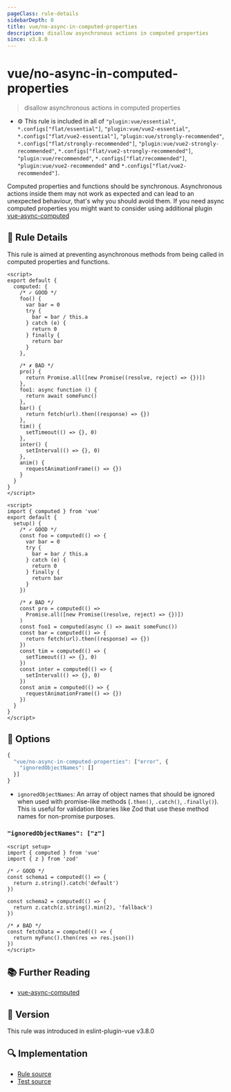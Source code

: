 ```yaml
---
pageClass: rule-details
sidebarDepth: 0
title: vue/no-async-in-computed-properties
description: disallow asynchronous actions in computed properties
since: v3.8.0
---
```


# vue/no-async-in-computed-properties

> disallow asynchronous actions in computed properties

- :gear: This rule is included in all of `"plugin:vue/essential"`, `*.configs["flat/essential"]`, `"plugin:vue/vue2-essential"`, `*.configs["flat/vue2-essential"]`, `"plugin:vue/strongly-recommended"`, `*.configs["flat/strongly-recommended"]`, `"plugin:vue/vue2-strongly-recommended"`, `*.configs["flat/vue2-strongly-recommended"]`, `"plugin:vue/recommended"`, `*.configs["flat/recommended"]`, `"plugin:vue/vue2-recommended"` and `*.configs["flat/vue2-recommended"]`.

Computed properties and functions should be synchronous. Asynchronous actions inside them may not work as expected and can lead to an unexpected behaviour, that's why you should avoid them.
If you need async computed properties you might want to consider using additional plugin [vue-async-computed]

## :book: Rule Details

This rule is aimed at preventing asynchronous methods from being called in computed properties and functions.

<eslint-code-block :rules="{'vue/no-async-in-computed-properties': ['error']}">

```vue
<script>
export default {
  computed: {
    /* ✓ GOOD */
    foo() {
      var bar = 0
      try {
        bar = bar / this.a
      } catch (e) {
        return 0
      } finally {
        return bar
      }
    },

    /* ✗ BAD */
    pro() {
      return Promise.all([new Promise((resolve, reject) => {})])
    },
    foo1: async function () {
      return await someFunc()
    },
    bar() {
      return fetch(url).then((response) => {})
    },
    tim() {
      setTimeout(() => {}, 0)
    },
    inter() {
      setInterval(() => {}, 0)
    },
    anim() {
      requestAnimationFrame(() => {})
    }
  }
}
</script>
```

</eslint-code-block>

<eslint-code-block :rules="{'vue/no-async-in-computed-properties': ['error']}">

```vue
<script>
import { computed } from 'vue'
export default {
  setup() {
    /* ✓ GOOD */
    const foo = computed(() => {
      var bar = 0
      try {
        bar = bar / this.a
      } catch (e) {
        return 0
      } finally {
        return bar
      }
    })

    /* ✗ BAD */
    const pro = computed(() =>
      Promise.all([new Promise((resolve, reject) => {})])
    )
    const foo1 = computed(async () => await someFunc())
    const bar = computed(() => {
      return fetch(url).then((response) => {})
    })
    const tim = computed(() => {
      setTimeout(() => {}, 0)
    })
    const inter = computed(() => {
      setInterval(() => {}, 0)
    })
    const anim = computed(() => {
      requestAnimationFrame(() => {})
    })
  }
}
</script>
```

</eslint-code-block>

## :wrench: Options

```js
{
  "vue/no-async-in-computed-properties": ["error", {
    "ignoredObjectNames": []
  }]
}
```

- `ignoredObjectNames`: An array of object names that should be ignored when used with promise-like methods (`.then()`, `.catch()`, `.finally()`). This is useful for validation libraries like Zod that use these method names for non-promise purposes.

### `"ignoredObjectNames": ["z"]`

<eslint-code-block :rules="{'vue/no-async-in-computed-properties': ['error', {ignoredObjectNames: ['z']}]}">

```vue
<script setup>
import { computed } from 'vue'
import { z } from 'zod'

/* ✓ GOOD */
const schema1 = computed(() => {
  return z.string().catch('default')
})

const schema2 = computed(() => {
  return z.catch(z.string().min(2), 'fallback')
})

/* ✗ BAD */
const fetchData = computed(() => {
  return myFunc().then(res => res.json())
})
</script>
```

</eslint-code-block>

## :books: Further Reading

- [vue-async-computed]

[vue-async-computed]: https://github.com/foxbenjaminfox/vue-async-computed

## :rocket: Version

This rule was introduced in eslint-plugin-vue v3.8.0

## :mag: Implementation

- [Rule source](https://github.com/vuejs/eslint-plugin-vue/blob/master/lib/rules/no-async-in-computed-properties.js)
- [Test source](https://github.com/vuejs/eslint-plugin-vue/blob/master/tests/lib/rules/no-async-in-computed-properties.js)

